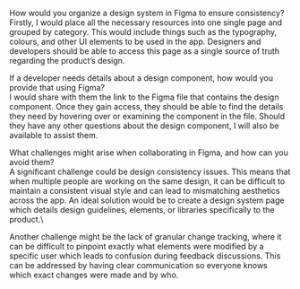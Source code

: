 How would you organize a design system in Figma to ensure consistency?\
Firstly, I would place all the necessary resources into one single page and grouped by category. This would include things such as the typography, colours, and other UI elements to be used in the app. Designers and developers should be able to access this page as a single source of truth regarding the product’s design.

If a developer needs details about a design component, how would you provide that using Figma?\
I would share with them the link to the Figma file that contains the design component. Once they gain access, they should be able to find the details they need by hovering over or examining the component in the file. Should they have any other questions about the design component, I will also be available to assist them.

What challenges might arise when collaborating in Figma, and how can you avoid them?\
A significant challenge could be design consistency issues. This means that when multiple people are working on the same design, it can be difficult to maintain a consistent visual style and can lead to mismatching aesthetics across the app. An ideal solution would be to create a design system page which details design guidelines, elements, or libraries specifically to the product.\

Another challenge might be the lack of granular change tracking, where it can be difficult to pinpoint exactly what elements were modified by a specific user which leads to confusion during feedback discussions. This can be addressed by having clear communication so everyone knows which exact changes were made and by who.
